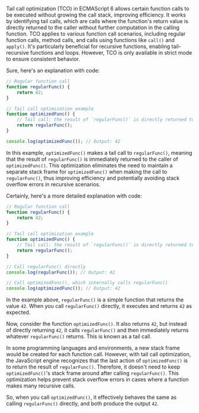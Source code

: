 Tail call optimization (TCO) in ECMAScript 6 allows certain function calls to be executed without growing the call stack, improving efficiency. It works by identifying tail calls, which are calls where the function's return value is directly returned to the caller without further computation in the calling function. TCO applies to various function call scenarios, including regular function calls, method calls, and calls using functions like `call()` and `apply()`. It's particularly beneficial for recursive functions, enabling tail-recursive functions and loops. However, TCO is only available in strict mode to ensure consistent behavior.




Sure, here's an explanation with code:

```javascript
// Regular function call
function regularFunc() {
    return 42;
}

// Tail call optimization example
function optimizedFunc() {
    // Tail call: the result of `regularFunc()` is directly returned to the caller
    return regularFunc(); 
}

console.log(optimizedFunc()); // Output: 42
```

In this example, `optimizedFunc()` makes a tail call to `regularFunc()`, meaning that the result of `regularFunc()` is immediately returned to the caller of `optimizedFunc()`. This optimization eliminates the need to maintain a separate stack frame for `optimizedFunc()` when making the call to `regularFunc()`, thus improving efficiency and potentially avoiding stack overflow errors in recursive scenarios.



Certainly, here's a more detailed explanation with code:

```javascript
// Regular function call
function regularFunc() {
    return 42;
}

// Tail call optimization example
function optimizedFunc() {
    // Tail call: the result of `regularFunc()` is directly returned to the caller
    return regularFunc(); 
}

// Call regularFunc() directly
console.log(regularFunc()); // Output: 42

// Call optimizedFunc(), which internally calls regularFunc()
console.log(optimizedFunc()); // Output: 42
```

In the example above, `regularFunc()` is a simple function that returns the value `42`. When you call `regularFunc()` directly, it executes and returns `42` as expected.

Now, consider the function `optimizedFunc()`. It also returns `42`, but instead of directly returning `42`, it calls `regularFunc()` and then immediately returns whatever `regularFunc()` returns. This is known as a tail call.

In some programming languages and environments, a new stack frame would be created for each function call. However, with tail call optimization, the JavaScript engine recognizes that the last action of `optimizedFunc()` is to return the result of `regularFunc()`. Therefore, it doesn't need to keep `optimizedFunc()`'s stack frame around after calling `regularFunc()`. This optimization helps prevent stack overflow errors in cases where a function makes many recursive calls.

So, when you call `optimizedFunc()`, it effectively behaves the same as calling `regularFunc()` directly, and both produce the output `42`.
